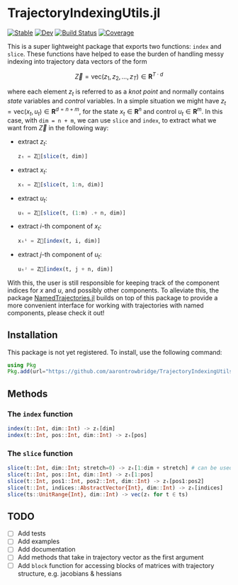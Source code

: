 # TrajectoryIndexingUtils.jl

[![Stable](https://img.shields.io/badge/docs-stable-blue.svg)](https://aarontrowbridge.github.io/TrajectoryIndexingUtils.jl/stable/)
[![Dev](https://img.shields.io/badge/docs-dev-blue.svg)](https://aarontrowbridge.github.io/TrajectoryIndexingUtils.jl/dev/)
[![Build Status](https://github.com/aarontrowbridge/TrajectoryIndexingUtils.jl/actions/workflows/CI.yml/badge.svg?branch=main)](https://github.com/aarontrowbridge/TrajectoryIndexingUtils.jl/actions/workflows/CI.yml?query=branch%3Amain)
[![Coverage](https://codecov.io/gh/aarontrowbridge/TrajectoryIndexingUtils.jl/branch/main/graph/badge.svg)](https://codecov.io/gh/aarontrowbridge/TrajectoryIndexingUtils.jl)

This is a super lightweight package that exports two functions: `index` and `slice`.  These functions have helped to ease the burden of handling messy indexing into trajectory data vectors of the form 

```math
\vec Z = \text{vec}\left(z_1, z_2, \ldots, z_T\right) \in \mathbf{R}^{T \cdot d}
```

where each element $z_t$ is referred to as a *knot point* and normally contains *state* variables and *control* variables. In a simple situation we might have $z_t = \text{vec} (x_t, u_t) \in \mathbf{R}^{d = n+m}$, for the state $x_t \in \mathbf{R}^n$ and control $u_t \in \mathbf{R}^m$.  In this case, with  `dim = n + m`, we can use `slice` and `index`, to extract what we want from $\vec Z$ in the following way:

* extract $z_t$:
    ```julia
    zₜ = Z⃗[slice(t, dim)]
    ```
* extract $x_t$:
    ```julia
    xₜ = Z⃗[slice(t, 1:n, dim)]
    ```
* extract $u_t$:
    ```julia
    uₜ = Z⃗[slice(t, (1:m) .+ n, dim)]
    ```
* extract $i$-th component of $x_t$:
    ```julia
    xₜⁱ = Z⃗[index(t, i, dim)]
    ```
* extract $j$-th component of $u_t$:
    ```julia
    uₜʲ = Z⃗[index(t, j + n, dim)]
    ```

With this, the user is still responsible for keeping track of the component indices for $x$ and $u$, and possibly other components. To alleviate this, the package [NamedTrajectories.jl](https://github.com/aarontrowbridge/NamedTrajectories.jl) builds on top of this package to provide a more convenient interface for working with trajectories with named components, please check it out!

## Installation

This package is not yet registered.  To install, use the following command:

```julia
using Pkg
Pkg.add(url="https://github.com/aarontrowbridge/TrajectoryIndexingUtils.jl", rev="main")
```

## Methods 

### The `index` function

```julia
index(t::Int, dim::Int) -> zₜ[dim]
index(t::Int, pos::Int, dim::Int) -> zₜ[pos]
``` 

### The `slice` function

```julia
slice(t::Int, dim::Int; stretch=0) -> zₜ[1:dim + stretch] # can be used to extract, e.g., [xₜ; xₜ₊₁], with stretch = dim
slice(t::Int, pos::Int, dim::Int) -> zₜ[1:pos]
slice(t::Int, pos1::Int, pos2::Int, dim::Int) -> zₜ[pos1:pos2]
slice(t::Int, indices::AbstractVector{Int}, dim::Int) -> zₜ[indices]
slice(ts::UnitRange{Int}, dim::Int) -> vec(zₜ for t ∈ ts)
```

## TODO

- [ ] Add tests
- [ ] Add examples 
- [ ] Add documentation 
- [ ] Add methods that take in trajectory vector as the first argument
- [ ] Add `block` function for accessing blocks of matrices with trajectory structure, e.g. jacobians & hessians
